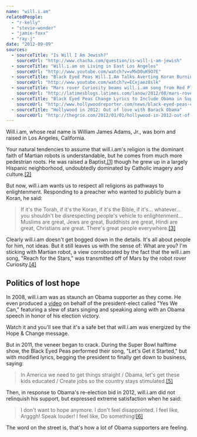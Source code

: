 ```yaml
---
name: "will.i.am"
relatedPeople:
  - "r-kelly"
  - "stevie-wonder"
  - "jamie-foxx"
  - "ray-j"
date: "2012-09-09"
sources:
  - sourceTitle: "Is Will I Am Jewish?"
    sourceUrl: "http://www.chacha.com/question/is-will-i-am-jewish"
  - sourceTitle: "Will.i.am on Living in East Los Angeles"
    sourceUrl: "http://www.youtube.com/watch?v=vMxD0uK9O7E"
  - sourceTitle: "Black Eyed Peas Will.I.Am Talks Averting Koran Burning"
    sourceUrl: "http://www.youtube.com/watch?v=ECxjaez8slk"
  - sourceTitle: "Mars rover Curiosity beams will.i.am song from Red Planet surface"
    sourceUrl: "http://latimesblogs.latimes.com/lanow/2012/08/mars-rover-curiosity-beams-william-song-from-red-planet-surface.html"
  - sourceTitle: "Black Eyed Peas Change Lyrics to Include Obama in Super Bowl Halftime Show"
    sourceUrl: "http://www.hollywoodreporter.com/news/black-eyed-peas-change-lyrics-97064"
  - sourceTitle: "Hollywood in 2012: Out of love with Barack Obama"
    sourceUrl: "http://thegrio.com/2012/01/01/hollywood-in-2012-out-of-love-with-barack-obama/"
---
```


Will.i.am, whose real name is William James Adams, Jr., was born and raised in Los Angeles, California.

Your natural tendencies to assume that will.i.am's religion is the dominant faith of Martian robots is understandable, but he comes from much more pedestrian roots. He was raised a Baptist,<a class="source-citation" href="http://www.chacha.com/question/is-will-i-am-jewish" title="Is Will I Am Jewish?">[1]</a> though he grew up in a largely Hispanic neighborhood, undoubtedly dominated by Catholic imagery and culture.<a class="source-citation" href="http://www.youtube.com/watch?v=vMxD0uK9O7E" title="Will.i.am on Living in East Los Angeles">[2]</a>

But now, will.i.am wants us to respect all religions as pathways to enlightenment. Responding to a preacher who wanted to publicly burn a Koran, he said:

>If it's the Torah, if it's the Koran, if it's the Bible, if it's… whatever… you shouldn't be disrespecting people's vehicle to enlightenment… Muslims are great, Jews are great, Buddhists are great, Hindi are great, Christians are great. There's great people everywhere.<a class="source-citation" href="http://www.youtube.com/watch?v=ECxjaez8slk" title="Black Eyed Peas Will.I.Am Talks Averting Koran Burning">[3]</a>

Clearly will.i.am doesn't get bogged down in the details. It's all about people for him, not ideas. But it still leaves us with the sense of: What are you? I'm sticking with Martian robot, a view corroborated by the fact that the will.i.am song, "Reach for the Stars," was transmitted off of Mars by the robot rover Curiosity.<a class="source-citation" href="http://latimesblogs.latimes.com/lanow/2012/08/mars-rover-curiosity-beams-william-song-from-red-planet-surface.html" title="Mars rover Curiosity beams will.i.am song from Red Planet surface">[4]</a>

## Politics of lost hope

In 2008, will.i.am was as staunch an Obama supporter as they come. He even produced a [video](http://www.youtube.com/watch?v=jjXyqcx-mYY) on behalf of the president-elect called "Yes We Can," featuring a slew of stars singing and speaking along with an Obama speech in honor of his election victory.

Watch it and you'll see that it's a safe bet that will.i.am was energized by the Hope & Change message.

But in 2011, the veneer began to crack. During the Super Bowl halftime show, the Black Eyed Peas performed their song, "Let's Get it Started," but with modified lyrics, begging the president to finally get down to business, saying:

>In America we need to get things straight / Obama, let's get these kids educated / Create jobs so the country stays stimulated.<a class="source-citation" href="http://www.hollywoodreporter.com/news/black-eyed-peas-change-lyrics-97064" title="Black Eyed Peas Change Lyrics to Include Obama in Super Bowl Halftime Show">[5]</a>

Then, in response to Obama's re-election bid in 2012, will.i.am did not relinquish his support, but expressed extreme satisfaction when he said:

>I don't want to hope anymore. I don't feel disappointed. I feel like, Argggh! Speak louder! I feel like, Do something!<a class="source-citation" href="http://thegrio.com/2012/01/01/hollywood-in-2012-out-of-love-with-barack-obama/" title="Hollywood in 2012: Out of love with Barack Obama">[6]</a>

The word on the street is, that's how a lot of Obama supporters are feeling.